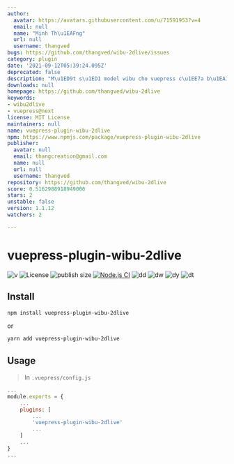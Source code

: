```yaml
---
author:
  avatar: https://avatars.githubusercontent.com/u/71591953?v=4
  email: null
  name: "Minh Th\u1EAFng"
  url: null
  username: thangved
bugs: https://github.com/thangved/wibu-2dlive/issues
category: plugin
date: '2021-09-12T05:39:24.095Z'
deprecated: false
description: "M\u1ED9t s\u1ED1 model wibu cho vuepress c\u1EE7a b\u1EA1n."
downloads: null
homepage: https://github.com/thangved/wibu-2dlive
keywords:
- wibu2dlive
- vuepress@next
license: MIT License
maintainers: null
name: vuepress-plugin-wibu-2dlive
npm: https://www.npmjs.com/package/vuepress-plugin-wibu-2dlive
publisher:
  avatar: null
  email: thangcreation@gmail.com
  name: null
  url: null
  username: thangved
repository: https://github.com/thangved/wibu-2dlive
score: 0.5162988918949006
stars: 2
unstable: false
version: 1.1.12
watchers: 2

---
```


# vuepress-plugin-wibu-2dlive

![v](https://badgen.net/npm/v/vuepress-plugin-wibu-2dlive)
![License](https://badgen.net/github/license/thangved/wibu-2dlive)
![publish size](https://badgen.net/packagephobia/publish/vuepress-plugin-wibu-2dlive)
[![Node.js CI](https://github.com/thangved/wibu-2dlive/actions/workflows/node.js.yml/badge.svg)](https://github.com/thangved/wibu-2dlive/actions/workflows/node.js.yml)
![dd](https://badgen.net/npm/dd/vuepress-plugin-wibu-2dlive)
![dw](https://badgen.net/npm/dw/vuepress-plugin-wibu-2dlive)
![dy](https://badgen.net/npm/dy/vuepress-plugin-wibu-2dlive)
![dt](https://badgen.net/npm/dt/vuepress-plugin-wibu-2dlive)

## Install

```sh
npm install vuepress-plugin-wibu-2dlive
```

or

```sh
yarn add vuepress-plugin-wibu-2dlive
```

## Usage

> In `.vuepress/config.js`

```javascript
...
module.exports = {
    ...
    plugins: [
        ...
        'vuepress-plugin-wibu-2dlive'
        ...
    ]
    ...
}
...
```
